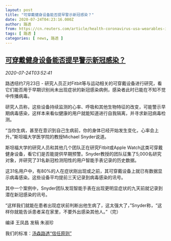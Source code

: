 ```yaml
---
layout: post
title: "可穿戴健身设备能否提早警示新冠感染？"
date: 2020-07-24T04:23:16.000Z
author: 路透
from: https://cn.reuters.com/article/health-coronavirus-usa-wearables-idCNKCS24P08E
tags: [ 路透 ]
categories: [ news, 路透 ]
---
```

<!--1595564596000-->
[可穿戴健身设备能否提早警示新冠感染？](https://cn.reuters.com/article/health-coronavirus-usa-wearables-idCNKCS24P08E)
------

<div>
<div><i>2020-07-24T03:52:41</i></div><div class="StandardArticleBody_body"><p>路透纽约7月23日 - 研究人员正对Fitbit等与运动相关的可穿戴设备进行研究，看它们能否用于早期识别尚未出现症状的新冠感染病例，感染者此时已能在不知不觉中传播病毒。 </p><p>研究人员称，这些设备持续监测的心率、呼吸和其他生物特征的改变，可能警示早期病毒感染，这样本来看似健康的用户就能知道进行自我隔离，并寻求新冠病毒检测。 </p><p>“当你生病，甚至在意识到自己生病前，你的身体已经开始发生变化，心率会上升。”斯坦福大学医学院的教授Michael Snyder说道。 </p><p>斯坦福大学的研究人员和其他几个团队正在研究Fitbit或Apple Watch这类可穿戴健身设备，看它们是否能提供早期预警。Snyder教授的团队征集了5,000名研究对象，并研究了31名新冠检测阳性的用户智能手表记录的历史数据。 </p><p>这31名用户中，有80%的人在症状刚出现或之前，其可穿戴设备上就已有数据显示病毒感染。这些设备平均提前三天记录到病毒感染的讯号。 </p><p>其中一个案例中，Snyder团队发现智能手表在出现更明显症状的九天前就记录到潜在新冠感染的讯号。 </p><p>“这样我们就能在患者出现症状前判断出他生病了，这太强大了，”Snyder称，“这样你就能告诉患者呆在家里，不要外出感染其他人。”（完） </p><p>编译 王凤昌 发稿 朱淑珍</p><div class="StandardArticleBody_trustBadgeContainer"><span class="StandardArticleBody_trustBadgeTitle">我们的标准：</span><span class="trustBadgeUrl"><a href="https://www.thomsonreuters.cn/content/dam/openweb/documents/pdf/china/brochures/about-us-1.pdf">汤森路透“信任原则”</a></span></div></div>
</div>
